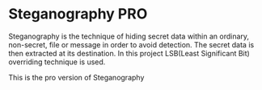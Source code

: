 # Steganography PRO
Steganography is the technique of hiding secret data within an ordinary, non-secret, file or message in order to avoid detection. The secret data is then extracted at its destination. In this project LSB(Least Significant Bit) overriding technique is used.

This is the pro version of Steganography